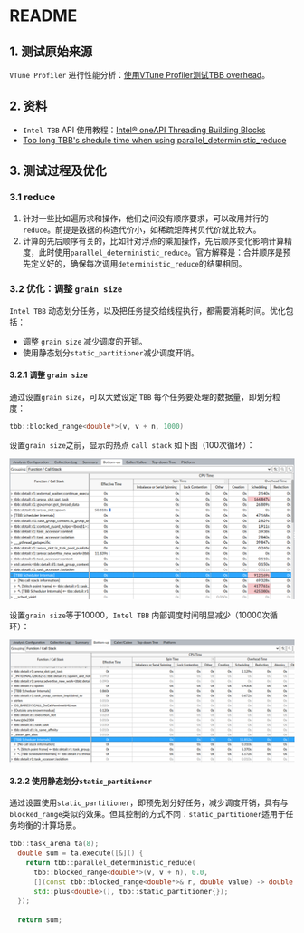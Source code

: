 # README #

## 1. 测试原始来源 ##

 `VTune Profiler` 进行性能分析：[使用VTune Profiler测试TBB overhead](https://www.intel.com/content/www/us/en/docs/vtune-profiler/cookbook/2024-1/intel-tbb-scheduling-overhead.html)。

## 2. 资料 ##

* `Intel TBB` API 使用教程：[Intel® oneAPI Threading Building Blocks](https://www.intel.com/content/www/us/en/docs/onetbb/developer-guide-api-reference/2021-13/reduction.html)
* [Too long TBB's shedule time when using parallel_deterministic_reduce](https://stackoverflow.com/questions/79090338/too-long-tbbs-shedule-time-when-using-parallel-deterministic-reduce)

## 3. 测试过程及优化 ##

### 3.1 reduce ###

1. 针对一些比如遍历求和操作，他们之间没有顺序要求，可以改用并行的 `reduce`。前提是数据的构造代价小，如稀疏矩阵拷贝代价就比较大。
2. 计算的先后顺序有关的，比如针对浮点的乘加操作，先后顺序变化影响计算精度，此时使用`parallel_deterministic_reduce`。官方解释是：合并顺序是预先定义好的，确保每次调用`deterministic_reduce`的结果相同。

### 3.2 优化：调整 `grain size` ###

`Intel TBB` 动态划分任务，以及把任务提交给线程执行，都需要消耗时间。优化包括：

* 调整 `grain size` 减少调度的开销。
* 使用静态划分`static_partitioner`减少调度开销。

#### 3.2.1 调整 `grain size` ####

通过设置`grain size`，可以大致设定 `TBB` 每个任务要处理的数据量，即划分粒度：

```c++
tbb::blocked_range<double*>(v, v + n, 1000)
```

设置`grain size`之前，显示的热点 `call stack` 如下图（100次循环）：

![grain_size_default_1](./doc/images/perf_no_grain_size_set.png)

设置`grain size`等于10000，`Intel TBB` 内部调度时间明显减少（10000次循环）：

![grain_size_10000](./doc/images/perf_grain_size_10000.png)

#### 3.2.2 使用静态划分`static_partitioner` ####

通过设置使用`static_partitioner`，即预先划分好任务，减少调度开销，具有与`blocked_range`类似的效果。但其控制的方式不同：`static_partitioner`适用于任务均衡的计算场景。

```c++
tbb::task_arena ta(8);
  double sum = ta.execute([&]() {
    return tbb::parallel_deterministic_reduce(
      tbb::blocked_range<double*>(v, v + n), 0.0,
      [](const tbb::blocked_range<double*>& r, double value) -> double { return std::accumulate(r.begin(), r.end(), value); },
      std::plus<double>(), tbb::static_partitioner{});
  });

  return sum;
```
